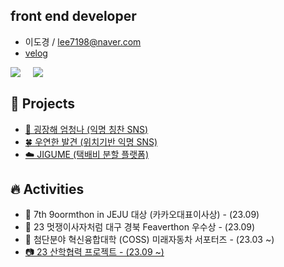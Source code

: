 ## front end developer

- 이도경 / lee7198@naver.com
- [velog](https://velog.io/@lee7198)


<div style="display: flex;">
  <a href="https://github.com/lee7198">
      <img 
          src="https://github-readme-stats.vercel.app/api?username=lee7198&hide=stars&border_radius=8"/>
  </a>
  <span>&nbsp&nbsp&nbsp&nbsp&nbsp</span>
  <a href="https://solved.ac/lee7198">
      <img 
          src="http://mazassumnida.wtf/api/generate_badge?boj=lee7198"/>
  </a>
</div>

## **🌱 Projects**
- [🍂 굉장해 엄청나 (익명 칭찬 SNS)](https://www.awesomegreat.kro.kr/)
- [🍀 우연한 발견 (위치기반 익명 SNS)](https://github.com/wooyeonhan-inyeons)
- [☁️ JIGUME (택배비 분할 플랫폼)](https://github.com/jigume)

## **🔥 Activities**
- 🍊 7th 9oormthon in JEJU 대상 (카카오대표이사상) - (23.09)
- 🦁 23 멋쟁이사자처럼 대구 경북 Feaverthon 우수상 - (23.09)
- 🚙 첨단분야 혁신융합대학 (COSS) 미래자동차 서포터즈 - (23.03 ~)
- [📷 23 산학협력 프로젝트 - (23.09 ~)](https://github.com/lee7198/IndustryProject)
